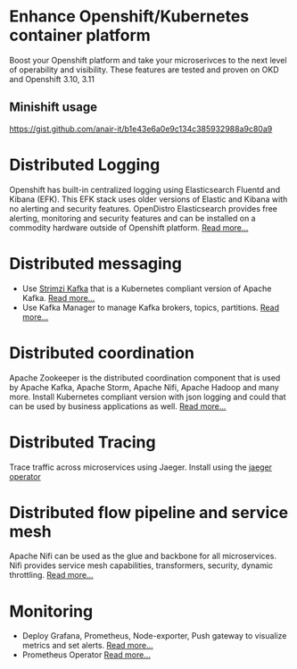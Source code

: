 # Enhance Openshift/Kubernetes container platform
Boost your Openshift platform and take your microserivces to the next level of operability and visibility. These features are tested and proven on OKD and Openshift 3.10, 3.11

## Minishift usage
https://gist.github.com/anair-it/b1e43e6a0e9c134c385932988a9c80a9

# Distributed Logging
Openshift has built-in centralized logging using Elasticsearch Fluentd and Kibana (EFK). This EFK stack uses older versions of Elastic and Kibana with no alerting and security features. OpenDistro Elasticsearch provides free alerting, monitoring and security features and can be installed on a commodity hardware outside of Openshift platform. [Read more...](logging/README.md)

# Distributed messaging
- Use [Strimzi Kafka](https://strimzi.io/) that is a Kubernetes compliant version of Apache Kafka. [Read more...](kafka/README.md)
- Use Kafka Manager to manage Kafka brokers, topics, partitions. [Read more...](kafka-manager/README.md)

# Distributed coordination
Apache Zookeeper is the distributed coordination component that is used by Apache Kafka, Apache Storm, Apache Nifi, Apache Hadoop and many more. Install Kubernetes compliant version with json logging and could that can be used by business applications as well. [Read more...](zookeeper/README.md)

# Distributed Tracing
Trace traffic across microservices using Jaeger. Install using the [jaeger operator](https://github.com/jaegertracing/jaeger-operator)

# Distributed flow pipeline and service mesh
Apache Nifi can be used as the glue and backbone for all microservices. Nifi provides service mesh capabilities, transformers, security, dynamic throttling. [Read more...](nifi/README.md)

# Monitoring
- Deploy Grafana, Prometheus, Node-exporter, Push gateway to visualize metrics and set alerts. [Read more...](monitoring/README.md)
- Prometheus Operator [Read more...](https://operatorhub.io/operator/prometheus)